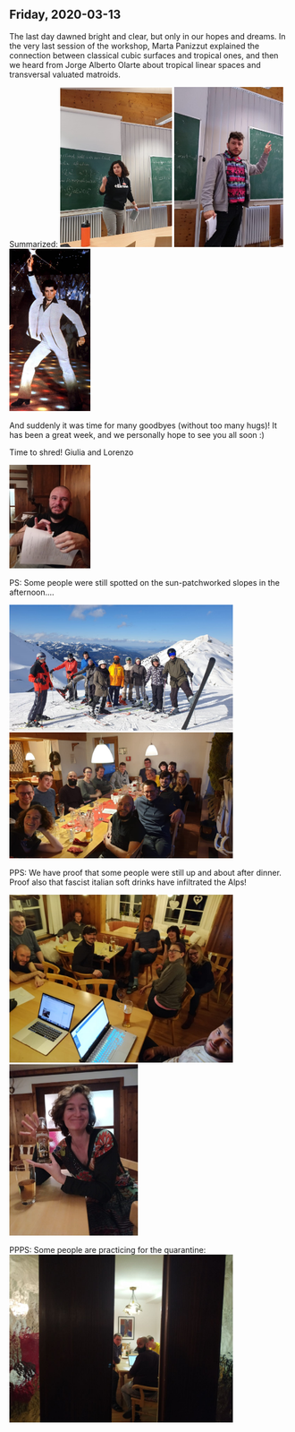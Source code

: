 ---
---

## Friday, 2020-03-13

The last day dawned bright and clear, but only in our hopes and dreams. In the very last session of the workshop, 
Marta Panizzut explained the connection between classical cubic surfaces and tropical ones, and then we heard from 
Jorge Alberto Olarte about tropical linear spaces and transversal valuated matroids. 

Summarized:
<img src="./pics/marta.jpg" width="200">
<img src="./pics/jorge.jpg" width="195">
<img src="./pics/john3.jpg" width="145">

And suddenly it was time for many goodbyes (without too many hugs)! It has been a great week, and we personally hope to see you all soon :)

Time to shred!
Giulia and Lorenzo 

<img src="./pics/shredder.jpg" width="145">


PS: Some people were still spotted on the sun-patchworked slopes in the afternoon....

<img src="./pics/skiingsurvivors.jpg" width="400">
<img src="./pics/dinnersurvivors.jpg" width="400">

PPS: We have proof that some people were still up and about after dinner. Proof also that fascist italian soft drinks 
have infiltrated the Alps!

<img src="./pics/lastevening.jpg" width="400">
<img src="./pics/almdudler.jpg" width="230">

PPPS: Some people are practicing for the quarantine:
<img src="./pics/old_crew.jpg" width="400">





